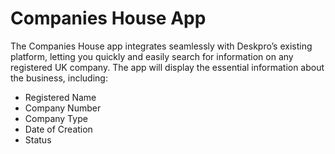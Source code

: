 Companies House App
===

The Companies House app integrates seamlessly with Deskpro’s existing platform, letting you quickly and easily search for information on any registered UK company. The app will display the essential information about the business, including:

* Registered Name
* Company Number
* Company Type
* Date of Creation
* Status
